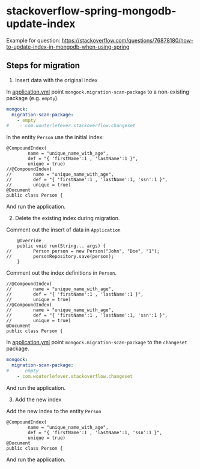 # stackoverflow-spring-mongodb-update-index

Example for question: https://stackoverflow.com/questions/76878180/how-to-update-index-in-mongodb-when-using-spring

## Steps for migration

1. Insert data with the original index

In [application.yml](./src/main/resources/application.yml) point `mongock.migration-scan-package` to a non-existing package (e.g. `empty`).

```yaml
mongock:
  migration-scan-package:
    - empty
#    - com.wouterlefever.stackoverflow.changeset
```

In the entity `Person` use the initial index:

```
@CompoundIndex(
        name = "unique_name_with_age",
        def = "{ 'firstName':1 , 'lastName':1 }",
        unique = true)
//@CompoundIndex(
//        name = "unique_name_with_age",
//        def = "{ 'firstName':1 , 'lastName':1, 'ssn':1 }",
//        unique = true)
@Document
public class Person {
```
And run the application.

2. Delete the existing index during migration.

Comment out the insert of data in `Application`

```
    @Override
    public void run(String... args) {
//        Person person = new Person("John", "Doe", "1");
//        personRepository.save(person);
    }
```

Comment out the index definitions in `Person`.

```
//@CompoundIndex(
//        name = "unique_name_with_age",
//        def = "{ 'firstName':1 , 'lastName':1 }",
//        unique = true)
//@CompoundIndex(
//        name = "unique_name_with_age",
//        def = "{ 'firstName':1 , 'lastName':1, 'ssn':1 }",
//        unique = true)
@Document
public class Person {
```

In [application.yml](./src/main/resources/application.yml) point `mongock.migration-scan-package` to the `changeset` package.

```yaml
mongock:
  migration-scan-package:
#    - empty
    - com.wouterlefever.stackoverflow.changeset
```
And run the application.

3. Add the new index

Add the new index to the entity `Person`

```
@CompoundIndex(
        name = "unique_name_with_age",
        def = "{ 'firstName':1 , 'lastName':1, 'ssn':1 }",
        unique = true)
@Document
public class Person {
```

And run the application.